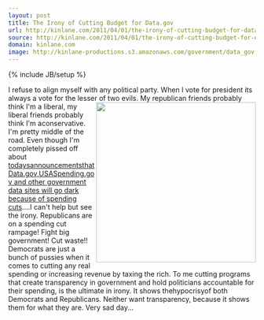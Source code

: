 ```yaml
---
layout: post
title: The Irony of Cutting Budget for Data.gov
url: http://kinlane.com/2011/04/01/the-irony-of-cutting-budget-for-data-gov/
source: http://kinlane.com/2011/04/01/the-irony-of-cutting-budget-for-data-gov/
domain: kinlane.com
image: http://kinlane-productions.s3.amazonaws.com/government/data_gov.jpg
---
```

{% include JB/setup %}

<p>
     I refuse to align myself with any political party. When I vote for president its always a vote for the lesser of two evils. <img class="c1" src="http://kinlane-productions.s3.amazonaws.com/government/data_gov.jpg" alt="" width="325" align="right" /> My republican friends probably think I'm a liberal, my liberal friends probably think I'm aconservative. I'm pretty middle of the road. Even though I'm completely pissed off about <a href="http://sunlightfoundation.com/blog/2011/03/31/budget-technopocalypse-deepens-transparency-sites-will-go-dark-in-a-few-months/">todaysannouncementsthat Data.gov,USASpending.gov and other government data sites will go dark because of spending cuts</a>....I can't help but see the irony. Republicans are on a spending cut rampage! Fight big government! Cut waste!! Democrats are just a bunch of pussies when it comes to cutting any real spending or increasing revenue by taxing the rich. To me cutting programs that create transparency in government and hold politicians accountable for their spending, is the ultimate in irony. It shows thehypocrisyof both Democrats and Republicans. Neither want transparency, because it shows them for what they are. Very sad day...
</p>